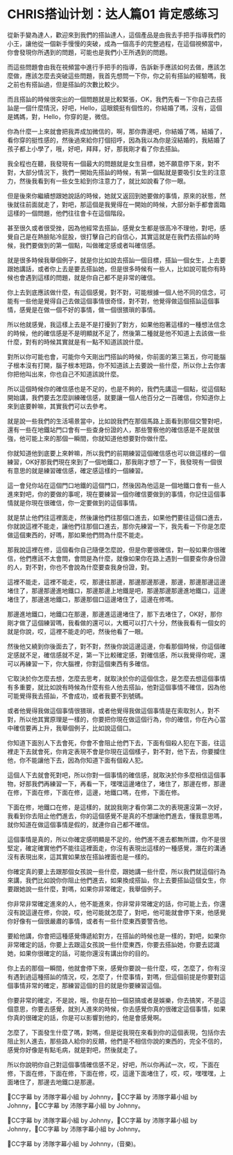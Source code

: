 # CHRIS搭讪计划：达人篇01 肯定感练习

從新手變為達人，歡迎來到我們的搭訕達人，這個產品是由我去手把手指導我們的小王，讓他從一個新手慢慢的突破，成為一個高手的完整過程，在這個視頻當中，你會發現你所遇到的問題，可能也是我們小王所遇到的問題。

而這些問題會由我在視頻當中進行手把手的指導，告訴新手應該如何去做，應該怎麼做，應該怎麼去突破這些問題，我首先想問一下你，你之前有搭訕的經驗嗎，我之前也有搭訕過，但是搭訕的次數比較少。

而且搭訕的時候很突出的一個問題就是比較緊張，OK，我們先看一下你自己去搭訕是一個什麼情況，好吧，Hello，這眼鏡挺有個性的，你結婚了嗎，沒有，這個是媽媽，對，Hello，你穿的是，微信。

你為什麼一上來就會把我弄成加微信的，啊，那你靠邊吧，你結婚了嗎，結婚了，看你穿的挺性感的，然後過來給你打個招呼，因為我以為你是沒結婚的，我結婚了孩子都上小學了，哦，好吧，拜拜，好，那我剛才看了你去搭訕。

我全程也在聽，我發現有一個最大的問題就是女生目標，她不願意停下來，對不對，大部分情況下，我們一開始先搭訕的時候，有第一個點就是要吸引女生的注意力，然後我看到有一些女生給到你注意力了，就比如說看了你一眼。

但是後來你繼續想跟她說話的時候，她就又返回到她要做的事情，原來的狀態，然後就往前面就走了，對吧，那這個是我覺得在一開始的時候，大部分新手都會面臨這樣的一個問題，他們往往會卡在這個階段。

甚至很久或者很受挫，因為他經常去搭訕，感覺女生都是很高冷不理他，對吧，感覺自己是在熱臉貼冷屁股，很打擊自己的自信心，其實這就是在我們去搭訕的時候，我們要做到的第一個點，叫做確定感或者叫確信感。

就是很多時候我舉個例子，就是你比如說去搭訕一個目標，搭訕一個女生，上去要跟她講話，或者你上去是要去搭訕她，但是很多時候有一些人，比如說可能你有時候也會遇到這樣的問題，就是你自己都不是非常的確信。

你上去到底應該做什麼，有這個感覺，對不對，可能根據一個人他不同的信念，可能有一些他是覺得自己去做這個事情很奇怪，對不對，他覺得做這個搭訕這個事情，感覺是在做一個不好的事情，做一個很猥瑣的事情。

所以他就感覺，我這樣上去是不是打擾到了對方，如果他抱著這樣的一種想法信念的時候，他的確信感是不是明顯就不足了，然後第二種就是他不知道上去該做一些什麼，對有的時候其實就是有一點不知道該說什麼。

對所以你可能也會，可能你今天剛出門搭訕的時候，你前面的第三第五，你可能腦子根本沒有打開，腦子根本短路，你不知道該上去要說一些什麼，所以你上去你害你把他叫出來，你也自己不知道該說什麼。

所以這個時候你的確信感也是不足的，也是不夠的，我們先講這一個點，從這個點開始講，我們要去怎麼訓練確信感，就要讓一個人他百分之一百確信，你知道你上來到底要幹嘛，其實我們可以去參考。

就是說一些我們的生活場景當中，比如說我們在那個馬路上面看到那個交警對吧，還有一些在地鐵站門口會有一些查身份證的人，那些警察他的確信感是不是就很強，他可能上來的那個一瞬間，你就知道他想要對你做什麼。

你就知道他到底要上來幹嘛，所以我們的前期練習這個確信感也可以做這樣的一個練習，OK好那我們現在來到了一個地鐵口，那我剛才想了一下，我發現有一個很有意思的就是練習確信感，確定感這樣的一個練習。

這一會兒你站在這個門口地鐵的這個門口，然後因為他這是一個地鐵口會有一些人進來對吧，你的要做的事呢，現在要練習一個你確信要做到的事情，你記住這個事情就是你現在很確信，你一定要做到的這個事情。

就是禁止他們往這裡面走，然後讓他們往那個口進去，如果他們要往這個口進去，你就說這裡不能走，讓他們往那個口進去，那你先練習一下，我先看一下你是怎麼做這個東西的，好嗎，那如果他們問為什麼不能走。

那我說這裡在修，這個看你自己隨便怎麼說，但是你要很確信，對一般如果你很確信，他們應該不太會問，會問是為什麼，就像如果你在路上遇到一個要查你身份證的人，對不對，你也不會說為什麼要查我身份證，對。

這裡不能走，這裡不能走，哎，那邊往那邊，那邊那邊那邊，那邊，那邊那邊這邊堵住了，那邊那邊進地鐵口，那邊那邊上地鐵是吧，那邊那邊那邊進地鐵口，這邊堵住了，那邊進地鐵口，那邊那個口這邊堵住了，這邊在修嗎。

那邊進地鐵口，地鐵口在那邊，那邊進這邊堵住了，那下去堵住了，OK好，那你剛才做了這個練習嗎，我看做的還可以，大概可以打六十分，然後我看有一個女的就是你說，哎，這裡不能走的吧，然後他看了一眼。

然後他又繞到你後面去了，對不對，然後你說這邊這邊，你看那個時候，你這個確定感就不足，確信感就不足，第一下比較確定感，對確信感，所以我覺得你呢，還可以再練習一下，你大腦裡，你對這個東西有多確信。

它取決於你怎麼去想，怎麼去思考，就取決於你的這個信念，是怎麼去想這個事情有多重要，就比如說有時候為什麼有些人他去搭訕，他對這個事情不確信，因為他可能覺得我去搭訕，不會成功，或者我要不到號碼。

或者他覺得我做這個事情很猥瑣，或者他覺得我做這個事情是在索取別人，對不對，所以他其實原理是一樣的，你要把你現在做這個行為，你的確信，你在內心當中確信要再上升，我舉個例子，比如說這個口。

你知道下面別人下去會死，你會不會阻止他們下去，下面有個殺人犯在下面，往這裡走下去就會死，你肯定表現不會是你現在這個樣子，對不對，他下去，你要攔住他，你不能讓他下去，因為你知道下面有個殺人犯。

這個人下去就會死對吧，所以你對一個事情的確信感，就取決於你多麼相信這個事物，好那我們再練習一下，再看一下，嘿嘿這邊堵住了，堵住了，那邊在修，那邊在修，下面在修，下面在修，這邊，地鐵口嗎，在修，下面在修。

下面在修，地鐵口在修，是這樣的，就說我剛才看你第二次的表現還沒第一次好，我看到你去阻止他們進去，你的這個感覺不是真的不想讓他們進去，懂我意思嗎，就你知道在做這個事情是假的，就連你自己都不確信。

這個事情是真的，所以你確定感明顯是不足的，他們進不進去都無所謂，你不是很堅定，確定確實他們不能往這裡面走，你沒有表現出這樣的一種感覺，潛在的溝通沒有表現出來，這其實如果放在搭訕裡面也是一樣的。

你確定真的要上去跟那個女孩說一些什麼，跟她講一些什麼，所以我們就這個行為來講，我們比如說你你阻止他們進去，如果換成搭訕，你上去要搭訕這個女生，你要跟她說一些什麼，對嗎，如果你非常確定，我舉個例子。

你非常非常確定進來的人，他不能進來，你非常非常確定的話，你可能上去，你還沒有說這邊在修，你說，哎，他可能就怎麼了，對吧，他可能就會停下來，他感覺你好像有一個很嚴肅的事情，或者有一些什麼東西要警告他。

要給他講，你會把這種感覺傳遞給對方，在搭訕的時候也是一樣的，對吧，如果你非常確定的話，你要上去跟這女孩說一些什麼東西，你要去搭訕她，你要去認識她，如果你很確定的話，可能你還沒有講出你的目的。

你上去的那個一瞬間，他就會停下來，感覺你要說一些什麼，哎，怎麼了，你有沒有遇到過這種搭訕的情況，哎，怎麼了，什麼事情，對嗎，但這個前提是你要對這個事情非常的確定，那練習這個的目的就是你要練習這個。

你要非常的確定，不是說，哦，你是在拍一個惡搞或者是娛樂，你去搞笑，不是這個意思，你要去感覺，就別人進來的時候，你去感覺你真的很確定這個事情，如果你真的很確定的話，你是可以影響到他的，他是會感覺啊。

怎麼了，下面發生什麼了嗎，對嗎，但是從我現在來看到你的這個表現，包括你去阻止別人進去，那些路人給你的反饋，他們是不相信你說的東西的，完全不信的，感覺你好像是有點毛病，就是對吧，然後就走了。

所以你說明你自己對這個事情確信感不足，好吧，所以你再試一次，哎，下面在修，下面在修，下面在修，下面在修，哎，這邊下面堵住了，哎，哎，嘿嘿嘿，上面堵住了，那邊去地鐵口是那邊。

💬CC字幕 by 沛隊字幕小組 by Johnny，💬CC字幕 by 沛隊字幕小組 by Johnny，💬CC字幕 by 沛隊字幕小組 by Johnny。

💬CC字幕 by 沛隊字幕小組 by Johnny，💬CC字幕 by 沛隊字幕小組 by Johnny，💬CC字幕 by 沛隊字幕小組 by Johnny。

💬CC字幕 by 沛隊字幕小組 by Johnny，(音樂)。